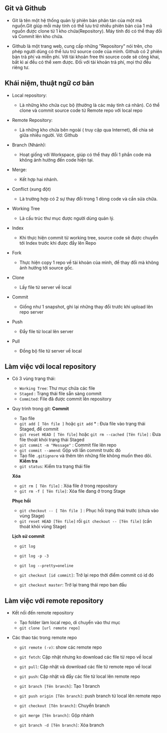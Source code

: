 ## Git và Github

- Git là tên một hệ thống quản lý phiên bản phân tán của một mã nguồn.Git giúp mỗi máy tính có thể lưu trữ nhiều phiên bản của 1 mã nguồn được clone từ 1 kho chứa(Repository). Máy tính đó có thể thay đổi và Commit lên kho chứa.

- Github là một trang web, cung cấp những "Repository" nói trên, cho phép người dùng có thể lưu trữ source code của mình. Github có 2 phiên bản trả phí và miễn phí. Với tài khoản free thì source code sẽ công khai, bất kì ai đều có thể xem được. Đối với tài khoản trả phí, mọi thứ đều riêng tư.


## Khái niệm, thuật ngữ cơ bản

- Local repository:
	- Là những kho chứa cục bộ (thường là các máy tính cá nhân). Có thể clone và commit source code từ Remote repo với local repo

- Remote Repository:
	- Là những kho chứa bên ngoài ( truy cập qua Internet), để chia sẻ giữa nhiều người. Vd: Github


- Branch (Nhánh):
	- Hoạt giống với Workspace, giúp có thể thay đổi 1 phần code mà không ảnh hưởng đến code hiện tại.

- Merge:
	- Kết hợp hai nhánh.

- Conflict (xung đột)
	- Là trường hợp có 2 sự thay đổi trong 1 dòng code và cần sửa chữa.

- Working Tree
	- Là cấu trúc thư mục được người dùng quản lý.

- Index
	- Khi thực hiện commit từ working tree, source code sẽ được chuyển tới Index trước khi được đẩy lên Repo

- Fork
	- Thực hiện copy 1 repo về tài khoản của mình, để thay đổi mà không ảnh hưởng tới source gốc.

- Clone
	- Lấy file từ server về local

- Commit
	- Giống như 1 snapshot, ghi lại những thay đổi trước khi upload lên repo server

- Push
	- Đẩy file từ local lên server

- Pull 
	- Đồng bộ file từ server về local

## Làm việc với local repository

- Có 3 vùng trạng thái:
	+ `Working Tree`: Thư mục chứa các file
	+ `Staged` : Trạng thái file sẵn sàng commit
	+ `Commited`: File đã được commit lên repository

- Quy trình trong git:
	**Commit**
	+ Tạo file
	+ `git add [ Tên file ]` hoặc `git add` * : Đưa file vào trạng thái Staged, để commit
	+ `git reset HEAD [ Tên file]` hoặc `git rm --cached [Tên file]` : Đưa file thoát khỏi trạng thái Staged
	+ `git commit -m "Message"` : Commit file lên repo
	+ `git commit --amend`: Gộp với lần commit trước đó 
	+ Tạo file `.gitignore` và thêm tên những file không muốn theo dõi. 
	**Kiểm tra**
	+ `git status`: Kiểm tra trạng thái file 
	
	**Xóa**
	+ `git rm [ Tên file]` : Xóa file ở trong repository
	+ `git rm -f [ Tên file]`: Xóa file đang ở trong Stage
	
	**Phục hồi**
	+ `git checkout -- [ Tên file ]` : Phục hồi trạng thái trước (chưa vào vùng Stage)
	+ `git reset HEAD [Tên file]` rồi `git checkout -- [Tên file]` (cần thoát khỏi vùng Stage)

	**Lịch sử commit**
	+ `git log`
	+ `git log -p -3`
	+ `git log --pretty=oneline`
	
	+ `git checkout [id commit]`: Trở lại repo thời điểm commit có id đó
	+ `git checkout master`: Trở lại trang thái repo ban đầu

## Làm việc với remote repository

- Kết nối đến remote repository
	+ Tạo folder làm local repo, di chuyển vào thư mục
	+ `git clone [url remote repo]`

- Các thao tác trong remote repo
	+ `git remote (-v)`: show các remote repo 
	+ `git fetch`: Cập nhật nhưng ko download các file từ repo về local
	+ `git pull`: Cập nhật và download các file từ remote repo về local
	+ `git push`: Cập nhật và đẩy các file từ local lên remote repo

	+ `git branch [Tên branch]`: Tạo 1 branch
	+ `git push origin [Tên branch]`: push branch từ local lên remote repo
	+ `git checkout [Tên branch]`: Chuyển branch
	+ `git merge [Tên branch]`: Gộp nhánh
	+ `git branch -d [Tên branch]`: Xóa branch










